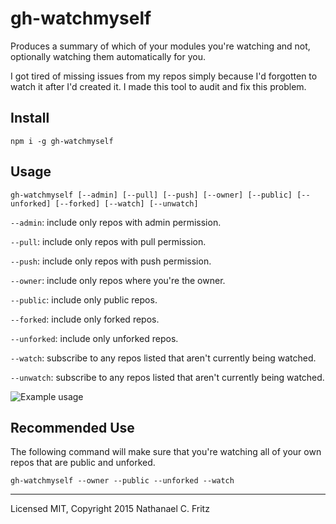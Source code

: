 # gh-watchmyself

Produces a summary of which of your modules you're watching and not, optionally watching them automatically for you.

I got tired of missing issues from my repos simply because I'd forgotten to watch it after I'd created it. I made this tool to audit and fix this problem.

## Install

`npm i -g gh-watchmyself`

## Usage

`gh-watchmyself [--admin] [--pull] [--push] [--owner] [--public] [--unforked] [--forked] [--watch] [--unwatch]`

`--admin`: include only repos with admin permission.

`--pull`: include only repos with pull permission.

`--push`: include only repos with push permission.

`--owner`: include only repos where you're the owner.

`--public`: include only public repos.

`--forked`: include only forked repos.

`--unforked`: include only unforked repos.

`--watch`: subscribe to any repos listed that aren't currently being watched.

`--unwatch`: subscribe to any repos listed that aren't currently being watched.

![Example usage](https://cldup.com/nNVjr_LUKG.png)

## Recommended Use

The following command will make sure that you're watching all of your own repos that are public and unforked.

`gh-watchmyself --owner --public --unforked --watch`

---

Licensed MIT, Copyright 2015 Nathanael C. Fritz
